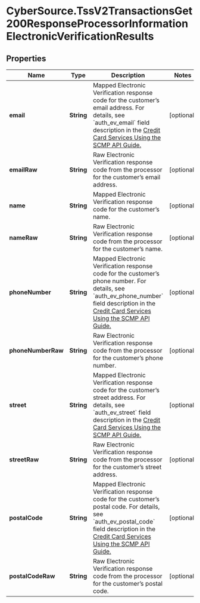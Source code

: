 # CyberSource.TssV2TransactionsGet200ResponseProcessorInformationElectronicVerificationResults

## Properties
Name | Type | Description | Notes
------------ | ------------- | ------------- | -------------
**email** | **String** | Mapped Electronic Verification response code for the customer’s email address.  For details, see &#x60;auth_ev_email&#x60; field description in the [Credit Card Services Using the SCMP API Guide.](https://apps.cybersource.com/library/documentation/dev_guides/CC_Svcs_SCMP_API/html/)  | [optional] 
**emailRaw** | **String** | Raw Electronic Verification response code from the processor for the customer’s email address. | [optional] 
**name** | **String** | Mapped Electronic Verification response code for the customer’s name.  | [optional] 
**nameRaw** | **String** | Raw Electronic Verification response code from the processor for the customer’s name.  | [optional] 
**phoneNumber** | **String** | Mapped Electronic Verification response code for the customer’s phone number.  For details, see &#x60;auth_ev_phone_number&#x60; field description in the [Credit Card Services Using the SCMP API Guide.](https://apps.cybersource.com/library/documentation/dev_guides/CC_Svcs_SCMP_API/html/)  | [optional] 
**phoneNumberRaw** | **String** | Raw Electronic Verification response code from the processor for the customer’s phone number. | [optional] 
**street** | **String** | Mapped Electronic Verification response code for the customer’s street address.  For details, see &#x60;auth_ev_street&#x60; field description in the [Credit Card Services Using the SCMP API Guide.](https://apps.cybersource.com/library/documentation/dev_guides/CC_Svcs_SCMP_API/html/)  | [optional] 
**streetRaw** | **String** | Raw Electronic Verification response code from the processor for the customer’s street address. | [optional] 
**postalCode** | **String** | Mapped Electronic Verification response code for the customer’s postal code.  For details, see &#x60;auth_ev_postal_code&#x60; field description in the [Credit Card Services Using the SCMP API Guide.](https://apps.cybersource.com/library/documentation/dev_guides/CC_Svcs_SCMP_API/html/)  | [optional] 
**postalCodeRaw** | **String** | Raw Electronic Verification response code from the processor for the customer’s postal code. | [optional] 


